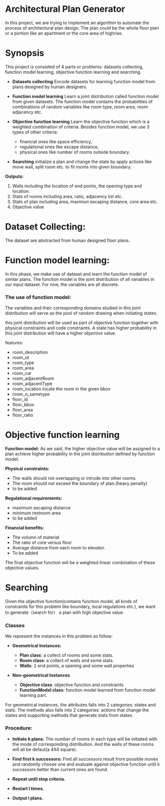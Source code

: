 # Architectural Plan Generator
In this project, we are trying to implement an algorithm to automate the process of architectural plan design. The plan could be the whole floor plan or a portion like an apartment or the core area of highrise.

# Synopsis
This project is consisted of 4 parts or problems: datasets collecting, function model learning, objective function learning and searching.

- **Datasets collecting**
    Encode datasets for learning function model from plans designed by human designers.

- **Function model learning**
    Learn a joint distribution called function model from given datasets. The function model contains the probabilities of combinations of random variables like room type, room area, room adjacency etc.

- **Objective function learning**
    Learn the objective function which is a weighted combination of criteria. Besides function model, we use 3 types of other criteria:
    - financial ones like space efficiency, 
    - regulational ones like escape distance,
    - physical ones like number of rooms outside boundary.

- **Searching** 
    initialize a plan and change the state by apply actions like move wall, split room etc. to fit rooms into given boundary.

**Outputs:**
1. Walls including the location of end points, the opening type and location.
2. Stats of rooms including area, ratio, adjacency list etc.
3. Stats of plan including area, maximun escaping distance, core area etc.
4. Objective value

# Dataset Collecting:
The dataset are abstracted from human designed floor plans.


# Function model learning:
In this phase, we make use of dataset and learn the function model of similar plans. The function model is the joint distribution of all variables in our input dataset. For now, the variables are all discrete.

### The use of function model:
The variables and their corresponding domains studied in this joint distribution will serve as the pool of random drawing when initiating states.

this joint distribution will be used as part of objective function together with physical constraints and code constraints. A state has higher probability in this joint distribution will have a higher objective value.

features:
- room_description
- room_id
- room_type
- room_area
- room_car
- room_adjacentRoom
- room_adjacentType
- room_location locate the room in the given bbox
- room_n_sametype
- floor_id
- floor_bbox
- floor_area
- floor_ratio



# Objective function learning
**Function model:**
As we said, the higher objective value will be assigned to a plan achieve higher probability in the joint distribution defined by function model.

**Physical constraints:**
- The walls should not overlapping or intrude into other rooms.
- The room should not exceed the boundary of plan.(heavy penalty)
- to be added

**Regulational requirements:**
- maximum escaping distance
- minimum restroom area
- to be added

**Financial benefits:**
- The volumn of material
- The ratio of core versus floor
- Average distance from each room to elevator.
- To be added

The final objective function will be a weighted linear combination of these objective values.


# Searching
Given the objective function(contains function model, all kinds of constraints for this problem like boundary, local regulations etc.), we want to generate（search for） a plan with high objective value.

### Classes
We represent the instances in this problem as follow:

- **Geometrical Instances:**  
    - **Plan class**: a collect of rooms and some stats. 
    - **Room class**: a collect of walls and some stats. 
    - **Walls**: 2 end points, a opening and some wall properties

- **Non-geometrical Instances**  
    - **Objective class**: objective function and constraints
    - **FunctionModel class**: function model learned from function model learning part.

For geometrical instances, the attributes falls into 2 categories: states and stats. The methods also falls into 2 categories: actions that change the states and supporting methods that generate stats from states.


### Procedure:
- **Initiate k plans:** 
    The number of rooms in each type will be initiated with the mode of corresponding distribution. And the walls of these rooms will all be defaut(a 4X4 square).

- **Find first k successors:** 
    Find all successors result from possible moves and randomly choose one and evaluate against objective function until k successors better than current ones are found.

- **Repeat until stop criteria.**

- **Restart l times.**

- **Output l plans.**















